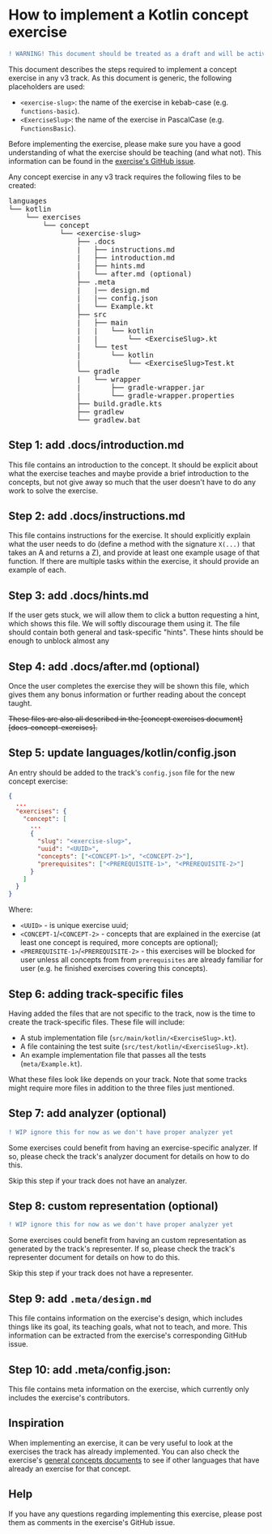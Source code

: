 # How to implement a Kotlin concept exercise

```diff
! WARNING! This document should be treated as a draft and will be actively changing. Sections that marked as WIP requires attention/rework from contributors.
```

This document describes the steps required to implement a concept exercise in any v3 track. As this document is generic, the following placeholders are used:

- `<exercise-slug>`: the name of the exercise in kebab-case (e.g. `functions-basic`).
- `<ExerciseSlug>`: the name of the exercise in PascalCase (e.g. `FunctionsBasic`).

Before implementing the exercise, please make sure you have a good understanding of what the exercise should be teaching (and what not). This information can be found in the [exercise's GitHub issue](https://github.com/exercism/v3/issues?q=is%3Aissue+is%3Aopen+sort%3Aupdated-desc+label%3Atrack%2Fkotlin+Implement+new+concept+exercise+in%3Atitle).

Any concept exercise in any v3 track requires the following files to be created:

<pre>
languages
└── kotlin
    └── exercises
        └── concept
            └── &lt;exercise-slug>
                ├── .docs
                |   ├── instructions.md
                |   ├── introduction.md
                |   ├── hints.md
                |   └── after.md (optional)
                ├── .meta
                |   |── design.md
                |   |── config.json
                |   └── Example.kt
                ├── src
                |   ├── main
                |   | 	└── kotlin
                |   | 		└── &lt;ExerciseSlug>.kt
                |   └── test
                |    	└── kotlin
                |    		└── &lt;ExerciseSlug>Test.kt
                └── gradle
                |	└── wrapper
                | 		├── gradle-wrapper.jar
                |		└── gradle-wrapper.properties
                ├── build.gradle.kts
                ├── gradlew
                └── gradlew.bat
</pre>

## Step 1: add .docs/introduction.md

This file contains an introduction to the concept. It should be explicit about what the exercise teaches and maybe provide a brief introduction to the concepts, but not give away so much that the user doesn't have to do any work to solve the exercise.

## Step 2: add .docs/instructions.md

This file contains instructions for the exercise. It should explicitly explain what the user needs to do (define a method with the signature `X(...)` that takes an A and returns a Z), and provide at least one example usage of that function. If there are multiple tasks within the exercise, it should provide an example of each.

## Step 3: add .docs/hints.md

If the user gets stuck, we will allow them to click a button requesting a hint, which shows this file. We will softly discourage them using it. The file should contain both general and task-specific "hints". These hints should be enough to unblock almost any

## Step 4: add .docs/after.md (optional)

Once the user completes the exercise they will be shown this file, which gives them any bonus information or further reading about the concept taught.

~~These files are also all described in the [concept exercises document][docs-concept-exercises].~~

## Step 5: update languages/kotlin/config.json

An entry should be added to the track's `config.json` file for the new concept exercise:

```json
{
  ...
  "exercises": {
    "concept": [
      ...
      {
        "slug": "<exercise-slug>",
        "uuid": "<UUID>",
        "concepts": ["<CONCEPT-1>", "<CONCEPT-2>"],
        "prerequisites": ["<PREREQUISITE-1>", "<PREREQUISITE-2>"]
      }
    ]
  }
}
```

Where:

- `<UUID>` - is unique exercise uuid;
- `<CONCEPT-1`/`<CONCEPT-2>` - concepts that are explained in the exercise (at least one concept is required, more concepts are optional);
- `<PREREQUISITE-1>`/`<PREREQUISITE-2>` - this exercises will be blocked for user unless all concepts from from `prerequisites` are already familiar for user (e.g. he finished exercises covering this concepts).

## Step 6: adding track-specific files

Having added the files that are not specific to the track, now is the time to create the track-specific files. These file will include:

- A stub implementation file (`src/main/kotlin/<ExerciseSlug>.kt`).
- A file containing the test suite (`src/test/kotlin/<ExerciseSlug>.kt`).
- An example implementation file that passes all the tests (`meta/Example.kt`).

What these files look like depends on your track. Note that some tracks might require more files in addition to the three files just mentioned.

## Step 7: add analyzer (optional)

```diff
! WIP ignore this for now as we don't have proper analyzer yet
```

Some exercises could benefit from having an exercise-specific analyzer. If so, please check the track's analyzer document for details on how to do this.

Skip this step if your track does not have an analyzer.

## Step 8: custom representation (optional)

```diff
! WIP ignore this for now as we don't have proper analyzer yet
```

Some exercises could benefit from having an custom representation as generated by the track's representer. If so, please check the track's representer document for details on how to do this.

Skip this step if your track does not have a representer.

## Step 9: add `.meta/design.md`

This file contains information on the exercise's design, which includes things like its goal, its teaching goals, what not to teach, and more. This information can be extracted from the exercise's corresponding GitHub issue.

## Step 10: add .meta/config.json:

This file contains meta information on the exercise, which currently only includes the exercise's contributors.

## Inspiration

When implementing an exercise, it can be very useful to look at the exercises the track has already implemented. You can also check the exercise's [general concepts documents][reference] to see if other languages that have already an exercise for that concept.

## Help

If you have any questions regarding implementing this exercise, please post them as comments in the exercise's GitHub issue.

[reference]: ../reference/README.md
